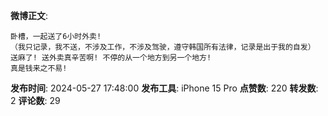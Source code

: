 **微博正文**: 
```
卧槽，一起送了6小时外卖!
（我只记录，我不送，不涉及工作，不涉及驾驶，遵守韩国所有法律，记录是出于我的自发）
送麻了! 送外卖真辛苦啊! 不停的从一个地方到另一个地方!
真是钱来之不易!
```
**发布时间**: 2024-05-27 17:48:00
**发布工具**: iPhone 15 Pro
**点赞数**: 220
**转发数**: 2
**评论数**: 29
